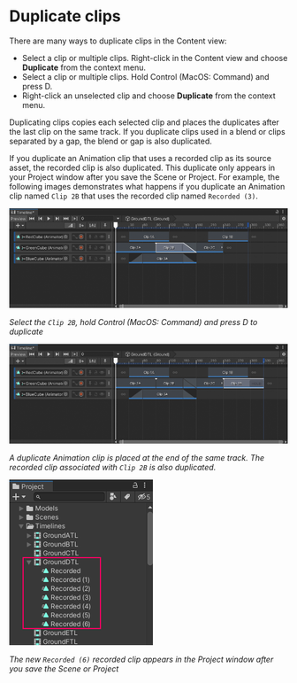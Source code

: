 # Duplicate clips

There are many ways to duplicate clips in the Content view:

* Select a clip or multiple clips. Right-click in the Content view and choose **Duplicate** from the context menu.
* Select a clip or multiple clips. Hold Control (MacOS: Command) and press D.
* Right-click an unselected clip and choose **Duplicate** from the context menu.

Duplicating clips copies each selected clip and places the duplicates after the last clip on the same track. If you duplicate clips used in a blend or clips separated by a gap, the blend or gap is also duplicated.

If you duplicate an Animation clip that uses a recorded clip as its source asset, the recorded clip is also duplicated. This duplicate only appears in your Project window after you save the Scene or Project. For example, the following images demonstrates what happens if you duplicate an Animation clip named `Clip 2B` that uses the recorded clip named `Recorded (3)`.

![](images/tl-dup-clip-before.png)

_Select the `Clip 2B`, hold Control (MacOS: Command) and press D to duplicate_

![](images/tl-dup-clip-after.png)

_A duplicate Animation clip is placed at the end of the same track. The recorded clip associated with `Clip 2B` is also duplicated._

![](images/prog-dup-recorded-clip.png)

_The new `Recorded (6)` recorded clip appears in the Project window after you save the Scene or Project_
